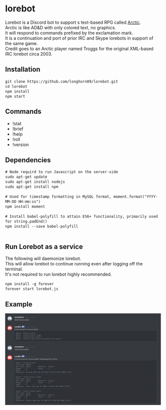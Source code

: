 # lorebot
Lorebot is a Discord bot to support s text-based RPG called [Arctic](http://mud.arctic.org).  
Arctic is like AD&D with only colored text, no graphics.  
It will respond to commands prefixed by the exclamation mark.  
It is a continuation and port of prior IRC and Skype lorebots in support of the same game.  
Credit goes to an Arctic player named Troggs for the original XML-based IRC lorebot circa 2003.  

## Installation
```
git clone https://github.com/longhorn09/lorebot.git
cd lorebot
npm install
npm start
```

## Commands
* !stat
* !brief
* !help
* !roll
* !version

## Dependencies
```
# Node requird to run Javascript on the server-side
sudo apt-get update
sudo apt-get install nodejs
sudo apt-get install npm

# Used for timestamp formatting in MySQL format, moment.format("YYYY-MM-DD HH:mm:ss")
npm install moment

# Install babel-polyfill to attain ES6+ functionality, primarily used for string.padEnd()
npm install --save babel-polyfill


```

## Run Lorebot as a service

The following will daemonize lorebot.  
This will allow lorebot to continue running even after logging off the terminal.  
It's not required to run lorebot highly recommended. 

```
npm install -g forever
forever start lorebot.js
```
## Example
![Discord Lorebot](/lorebot.PNG?raw=true "Example of brief and stat")
